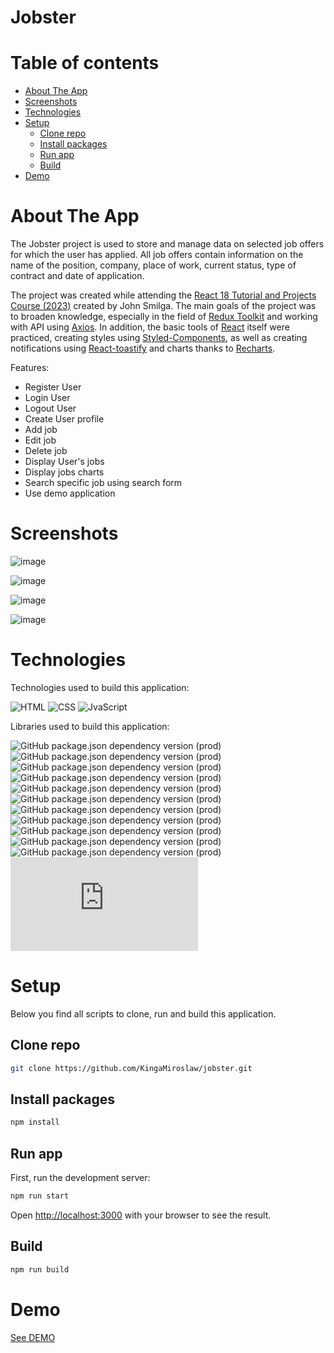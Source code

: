 # Jobster

# Table of contents

- [About The App](#about-the-app)
- [Screenshots](#screenshots)
- [Technologies](#technologies)
- [Setup](#setup)
  - [Clone repo](#clone-repo)
  - [Install packages](#install-packages)
  - [Run app](#run-app)
  - [Build](#build)
- [Demo](#demo)

# About The App

The Jobster project is used to store and manage data on selected job offers for which the user has applied. All job offers contain information on the name of the position, company, place of work, current status, type of contract and date of application.

The project was created while attending the [React 18 Tutorial and Projects Course (2023)](https://www.udemy.com/course/react-tutorial-and-projects-course/) created by John Smilga. The main goals of the project was to broaden knowledge, especially in the field of [Redux Toolkit](https://redux-toolkit.js.org/) and working with API using [Axios](https://axios-http.com/docs/intro). In addition, the basic tools of [React](https://reactjs.org/) itself were practiced, creating styles using [Styled-Components](https://styled-components.com/), as well as creating notifications using [React-toastify](https://www.npmjs.com/package/react-toastify) and charts thanks to [Recharts](https://recharts.org/en-US/).

Features:
- Register User
- Login User
- Logout User
- Create User profile
- Add job
- Edit job
- Delete job
- Display User's jobs
- Display jobs charts
- Search specific job using search form
- Use demo application


# Screenshots

![image](https://user-images.githubusercontent.com/106964401/226572529-be08396a-b8c2-43d7-95a7-0daa96461dbd.png)

![image](https://user-images.githubusercontent.com/106964401/226572921-58af9d68-5bef-4877-9aec-ae2dd60c0bba.png)

![image](https://user-images.githubusercontent.com/106964401/226573280-f21b7bde-4aaa-4bbc-a129-50be29c5b224.png)

![image](https://user-images.githubusercontent.com/106964401/226573524-1f39a42e-558b-49df-bf14-2422634419dc.png)



# Technologies

Technologies used to build this application:

![HTML](https://img.shields.io/badge/HTML5-E34F26?style=for-the-badge&logo=html5&logoColor=white)
![CSS](https://img.shields.io/badge/CSS3-1572B6?style=for-the-badge&logo=css3&logoColor=white)
![JvaScript](https://img.shields.io/badge/JavaScript-F7DF1E?style=for-the-badge&logo=javascript&logoColor=black)



Libraries used to build this application:

![GitHub package.json dependency version (prod)](https://img.shields.io/github/package-json/dependency-version/KingaMiroslaw/jobster/react)
![GitHub package.json dependency version (prod)](https://img.shields.io/github/package-json/dependency-version/KingaMiroslaw/jobster/react-dom)
![GitHub package.json dependency version (prod)](https://img.shields.io/github/package-json/dependency-version/KingaMiroslaw/jobster/@reduxjs/toolkit)
![GitHub package.json dependency version (prod)](https://img.shields.io/github/package-json/dependency-version/KingaMiroslaw/jobster/react-redux)
![GitHub package.json dependency version (prod)](https://img.shields.io/github/package-json/dependency-version/KingaMiroslaw/jobster/axios)
![GitHub package.json dependency version (prod)](https://img.shields.io/github/package-json/dependency-version/KingaMiroslaw/jobster/react-router-dom)
![GitHub package.json dependency version (prod)](https://img.shields.io/github/package-json/dependency-version/KingaMiroslaw/jobster/react-toastify)
![GitHub package.json dependency version (prod)](https://img.shields.io/github/package-json/dependency-version/KingaMiroslaw/jobster/moment)
![GitHub package.json dependency version (prod)](https://img.shields.io/github/package-json/dependency-version/KingaMiroslaw/jobster/react-icons)
![GitHub package.json dependency version (prod)](https://img.shields.io/github/package-json/dependency-version/KingaMiroslaw/jobster/recharts)
![GitHub package.json dependency version (prod)](https://img.shields.io/github/package-json/dependency-version/KingaMiroslaw/jobster/styled-components)
![GitHub package.json dependency version (prod)](https://img.shields.io/github/package-json/dependency-version/KingaMiroslaw/jobster/normalize.css)



# Setup

Below you find all scripts to clone, run and build this application.

## Clone repo

```bash
git clone https://github.com/KingaMiroslaw/jobster.git
```

## Install packages

```bash
npm install
```

## Run app

First, run the development server:

```bash
npm run start
```

Open [http://localhost:3000](http://localhost:3000) with your browser to see the result.

## Build

```bash
npm run build
```

# Demo

[See DEMO](https://kingamiroslaw.github.io/jobster/)
